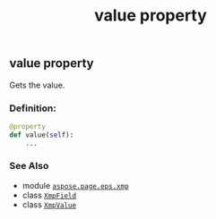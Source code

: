 ﻿---
title: value property
second_title: Aspose.Page for Python via .NET API References
description: 
type: docs
weight: 130
url: /python-net/aspose.page.eps.xmp/xmpfield/value/
is_root: false
---

## value property


Gets the value.
### Definition:
```python
@property
def value(self):
    ...
```

### See Also
* module [`aspose.page.eps.xmp`](../../)
* class [`XmpField`](/page/python-net/aspose.page.eps.xmp/xmpfield)
* class [`XmpValue`](/page/python-net/aspose.page.eps.xmp/xmpvalue)
